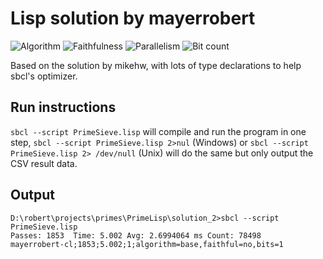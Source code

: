 # Lisp solution by mayerrobert

![Algorithm](https://img.shields.io/badge/Algorithm-base-green)
![Faithfulness](https://img.shields.io/badge/Faithful-no-yellowgreen)
![Parallelism](https://img.shields.io/badge/Parallel-no-green)
![Bit count](https://img.shields.io/badge/Bits-1-green)

Based on the solution by mikehw,
with lots of type declarations to help sbcl's optimizer.

## Run instructions

`sbcl --script PrimeSieve.lisp` will compile and run the program in one step,
`sbcl --script PrimeSieve.lisp 2>nul` (Windows)
or `sbcl --script PrimeSieve.lisp 2> /dev/null` (Unix)
will do the same but only output the CSV result data.

## Output

    D:\robert\projects\primes\PrimeLisp\solution_2>sbcl --script PrimeSieve.lisp
    Passes: 1853  Time: 5.002 Avg: 2.6994064 ms Count: 78498
    mayerrobert-cl;1853;5.002;1;algorithm=base,faithful=no,bits=1
